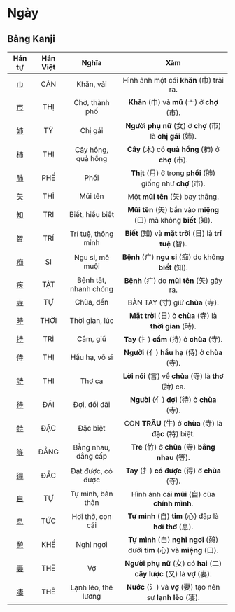 # Ngày

## Bảng Kanji

| Hán tự | Hán Việt | Nghĩa | Xàm |
| :---: | :---: | :---: | :---: |
| [<span class="stroke-order">巾</span>](https://mazii.net/vi-VN/search/kanji/javi/%E5%B7%BE) | CÂN | Khăn, vải | Hình ảnh một cái **khăn** (巾) trải ra. |
| [<span class="stroke-order">市</span>](https://mazii.net/vi-VN/search/kanji/javi/%E5%B8%82) | THỊ | Chợ, thành phố | **Khăn** (巾) và **mũ** (亠) ở **chợ** (市). |
| [<span class="stroke-order">姉</span>](https://mazii.net/vi-VN/search/kanji/javi/%E5%A7%89) | TỶ | Chị gái | **Người phụ nữ** (女) ở **chợ** (市) là **chị gái** (姉). |
| [<span class="stroke-order">柿</span>](https://mazii.net/vi-VN/search/kanji/javi/%E6%9F%BF) | THỊ | Cây hồng, quả hồng | **Cây** (木) có **quả hồng** (柿) ở **chợ** (市). |
| [<span class="stroke-order">肺</span>](https://mazii.net/vi-VN/search/kanji/javi/%E8%82%BA) | PHẾ | Phổi | **Thịt** (月) ở trong **phổi** (肺) giống như **chợ** (市). |
| [<span class="stroke-order">矢</span>](https://mazii.net/vi-VN/search/kanji/javi/%E7%9F%A2) | THỈ | Mũi tên | Một **mũi tên** (矢) bay thẳng. |
| [<span class="stroke-order">知</span>](https://mazii.net/vi-VN/search/kanji/javi/%E7%9F%A5) | TRI | Biết, hiểu biết | **Mũi tên** (矢) bắn vào **miệng** (口) mà không **biết** (知). |
| [<span class="stroke-order">智</span>](https://mazii.net/vi-VN/search/kanji/javi/%E6%99%BA) | TRÍ | Trí tuệ, thông minh | **Biết** (知) và **mặt trời** (日) là **trí tuệ** (智). |
| [<span class="stroke-order">痴</span>](https://mazii.net/vi-VN/search/kanji/javi/%E7%97%B4) | SI | Ngu si, mê muội | **Bệnh** (疒) **ngu si** (痴) do không **biết** (知). |
| [<span class="stroke-order">疾</span>](https://mazii.net/vi-VN/search/kanji/javi/%E7%96%BE) | TẬT | Bệnh tật, nhanh chóng | **Bệnh** (疒) do **mũi tên** (矢) gây ra. |
| [<span class="stroke-order">寺</span>](https://mazii.net/vi-VN/search/kanji/javi/%E5%AF%BA) | TỰ | Chùa, đền | BÀN TAY (寸) giữ **chùa** (寺). |
| [<span class="stroke-order">時</span>](https://mazii.net/vi-VN/search/kanji/javi/%E6%99%82) | THỜI | Thời gian, lúc | **Mặt trời** (日) ở **chùa** (寺) là **thời gian** (時). |
| [<span class="stroke-order">持</span>](https://mazii.net/vi-VN/search/kanji/javi/%E6%8C%81) | TRÌ | Cầm, giữ | **Tay** (扌) **cầm** (持) ở **chùa** (寺). |
| [<span class="stroke-order">侍</span>](https://mazii.net/vi-VN/search/kanji/javi/%E4%BE%8D) | THỊ | Hầu hạ, võ sĩ | **Người** (亻) **hầu hạ** (侍) ở **chùa** (寺). |
| [<span class="stroke-order">詩</span>](https://mazii.net/vi-VN/search/kanji/javi/%E8%A9%A9) | THI | Thơ ca | **Lời nói** (言) về **chùa** (寺) là **thơ** (詩) ca. |
| [<span class="stroke-order">待</span>](https://mazii.net/vi-VN/search/kanji/javi/%E5%BE%85) | ĐÃI | Đợi, đối đãi | **Người** (亻) **đợi** (待) ở **chùa** (寺). |
| [<span class="stroke-order">特</span>](https://mazii.net/vi-VN/search/kanji/javi/%E7%89%B9) | ĐẶC | Đặc biệt | CON **TRÂU** (牛) ở **chùa** (寺) là **đặc** (特) biệt. |
| [<span class="stroke-order">等</span>](https://mazii.net/vi-VN/search/kanji/javi/%E7%AD%89) | ĐẲNG | Bằng nhau, đẳng cấp | **Tre** (竹) ở **chùa** (寺) **bằng nhau** (等). |
| [<span class="stroke-order">得</span>](https://mazii.net/vi-VN/search/kanji/javi/%E5%BE%97) | ĐẮC | Đạt được, có được | **Tay** (扌) **có được** (得) ở **chùa** (寺). |
| [<span class="stroke-order">自</span>](https://mazii.net/vi-VN/search/kanji/javi/%E8%87%AA) | TỰ | Tự mình, bản thân | Hình ảnh cái **mũi** (自) của **chính mình**. |
| [<span class="stroke-order">息</span>](https://mazii.net/vi-VN/search/kanji/javi/%E6%81%AF) | TỨC | Hơi thở, con cái | **Tự mình** (自) **tim** (心) đập là **hơi thở** (息). |
| [<span class="stroke-order">憩</span>](https://mazii.net/vi-VN/search/kanji/javi/%E6%86%A9) | KHẾ | Nghỉ ngơi | **Tự mình** (自) **nghỉ ngơi** (憩) dưới **tim** (心) và **miệng** (口). |
| [<span class="stroke-order">妻</span>](https://mazii.net/vi-VN/search/kanji/javi/%E5%A6%BB) | THÊ | Vợ | **Người phụ nữ** (女) có **hai** (二) **cây lược** (又) là **vợ** (妻). |
| [<span class="stroke-order">凄</span>](https://mazii.net/vi-VN/search/kanji/javi/%E5%87%84) | THÊ | Lạnh lẽo, thê lương | **Nước** (氵) và **vợ** (妻) tạo nên sự **lạnh lẽo** (凄). |

